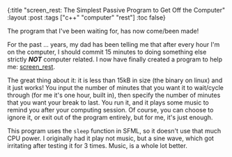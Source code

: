{:title "screen_rest: The Simplest Passive Program to Get Off the Computer"
 :layout :post
 :tags  ["c++" "computer" "rest"]
 :toc false}

The program that I've been waiting for, has now come/been made!

For the past ... years, my dad has been telling me that after every hour I'm on
the computer, I should commit 15 minutes to doing something else strictly
___NOT___ computer related. I now have finally created a program to help me:
[screen_rest][1].

The great thing about it: it is less than 15kB in size (the binary on linux) and
it just works! You input the number of minutes that you want it to wait/cycle
through (for me it's one hour, built in), then specify the number of minutes
that you want your break to last. You run it, and it plays some music to remind
you after your computing session. Of course, you can choose to ignore it, or
exit out of the program entirely, but for me, it's just enough.

This program uses the `sleep` function in SFML, so it doesn't use that much CPU
power. I originally had it play not music, but a sine wave, which got irritating
after testing it for 3 times. Music, is a whole lot better.

[1]: https://github.com/cheukyin699/screen-rest
